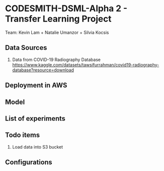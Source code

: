 # CODESMITH-DSML-Alpha 2 - Transfer Learning Project
Team: Kevin Lam + Natalie Umanzor + Silvia Kocsis


## Data Sources

1. Data from COVID-19 Radiography Database
https://www.kaggle.com/datasets/tawsifurrahman/covid19-radiography-database?resource=download

## Deployment in AWS

## Model

## List of experiments

## Todo items

1. Load data into S3 bucket

## Configurations
